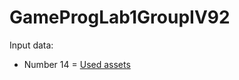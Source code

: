 # GameProgLab1GroupIV92

Input data:
- Number 14 = [Used assets](https://assetstore.unity.com/packages/2d/environments/pixel-platformer-art-pack-165498)
